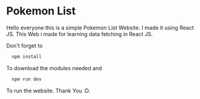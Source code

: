 # Pokemon List

Hello everyone this is a simple Pokemon List Website. I made it using React JS. This Web i made for learning data fetching in React JS.

Don't forget to

```bash
  npm install
```

To download the modules needed and

```bash
  npm run dev
```

To run the website. Thank You :D.
